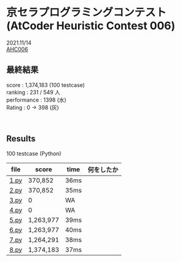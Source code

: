 # 京セラプログラミングコンテスト<br>(AtCoder Heuristic Contest 006)

2021.11/14  
[AHC006](https://atcoder.jp/contests/ahc006/tasks/ahc006_a)  


## 最終結果
score : 1,374,183 (100 testcase)  
ranking : 231 / 549 人  
performance : 1398 (水)  
Rating : 0 -> 398 (灰)

<br>

## Results
100 testcase (Python)

| file | score | time | 何をしたか |
| ---- | ---- | ---- | ---- |
| [1.py](1.py) | 370,852 | 36ms |  |
| [2.py](2.py) | 370,852 | 35ms |  |
| [3.py](3.py) | 0 | WA |  |
| [4.py](4.py) | 0 | WA |  |
| [5.py](5.py) | 1,263,977 | 39ms |  |
| [6.py](6.py) | 1,263,977 | 40ms | |
| [7.py](7.py) | 1,264,291 | 38ms | |
| [8.py](8.py) | 1,374,183 | 37ms | |


<!-- <br>

### ビジュアライザ(seed=0)
![demo]() -->